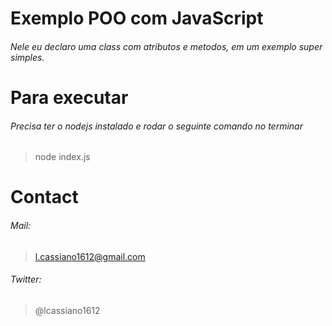 # Exemplo POO com JavaScript

###### Nele eu declaro uma _class_ com _atributos_ e _metodos_, em um exemplo super simples.

# Para executar
###### Precisa ter o nodejs instalado e rodar o seguinte comando no terminar
> node index.js

# Contact
###### Mail:
> l.cassiano1612@gmail.com

###### Twitter:
> @lcassiano1612